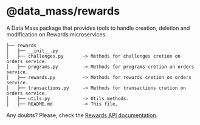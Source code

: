 # @data_mass/rewards
A Data Mass package that provides tools to handle creation, deletion and modification on Rewards microservices.

```
├── rewards
│   ├── __init__.py
│   ├── challenges.py       -> Methods for challenges cretion on orders service.
│   ├── programs.py         -> Methods for programs cretion on orders service.
│   ├── rewards.py          -> Methods for rewards cretion on orders service.
│   ├── transactions.py     -> Methods for transactions cretion on orders service.
│   ├── utils.py            -> Utils methods.
│   ├── README.md           -> This file.
```
Any doubts? Please, check the [Rewards API documentation](https://services-sit.bees-platform.dev/api/rewards-service/swagger-ui.html).
